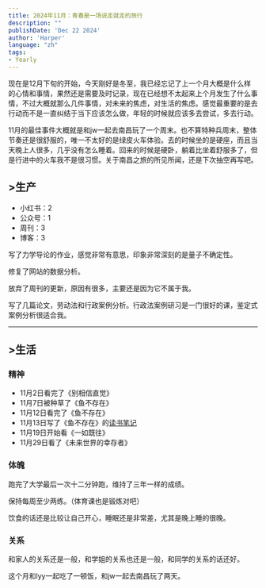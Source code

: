 ```yaml
---
title: 2024年11月：青春是一场说走就走的旅行
description: ""
publishDate: 'Dec 22 2024'
author: 'Harper'
language: "zh"
tags: 
- Yearly
---
```


现在是12月下旬的开始，今天刚好是冬至，我已经忘记了上一个月大概是什么样的心情和事情，果然还是需要及时记录，现在已经想不太起来上个月发生了什么事情，不过大概就那么几件事情，对未来的焦虑，对生活的焦虑。感觉最重要的是去行动而不是一直纠结于当下应该怎么做，年轻的时候就应该多去尝试，多去行动。

11月的最佳事件大概就是和jw一起去南昌玩了一个周末。也不算特种兵周末，整体节奏还是很舒服的，唯一不太好的是绿皮火车体验。去的时候坐的是硬座，而且当天晚上人很多，几乎没有怎么睡着。回来的时候是硬卧，躺着比坐着舒服多了，但是行进中的火车我不是很习惯。关于南昌之旅的所见所闻，还是下次抽空再写吧。

## >生产

- 小红书：2
- 公众号：1
- 周刊：3
- 博客：3

写了力学导论的作业，感觉非常有意思，印象非常深刻的是量子不确定性。

修复了网站的数据分析。

放弃了周刊的更新，原因有很多，主要还是因为它不属于我。

写了几篇论文，劳动法和行政案例分析。行政法案例研习是一门很好的课，鉴定式案例分析很适合我。

---
## >生活

### 精神

- 11月2日看完了《别相信直觉》
- 11月7日被种草了《鱼不存在》
- 11月12日看完了《鱼不存在》
- 11月13日写了《鱼不存在》的[读书笔记](https://blog.harperby.cloudns.be/category/read/the-fish-doesnt-exist/)
- 11月19日开始看《一如既往》
- 11月29日看了《未来世界的幸存者》

### 体魄

跑完了大学最后一次十二分钟跑，维持了三年一样的成绩。

保持每周至少两练。（体育课也是锻炼对吧）

饮食的话还是比较让自己开心，睡眠还是非常差，尤其是晚上睡的很晚。

### 关系

和家人的关系还是一般，和学姐的关系也还是一般，和同学的关系的话还好。

这个月和lyy一起吃了一顿饭，和jw一起去南昌玩了两天。
